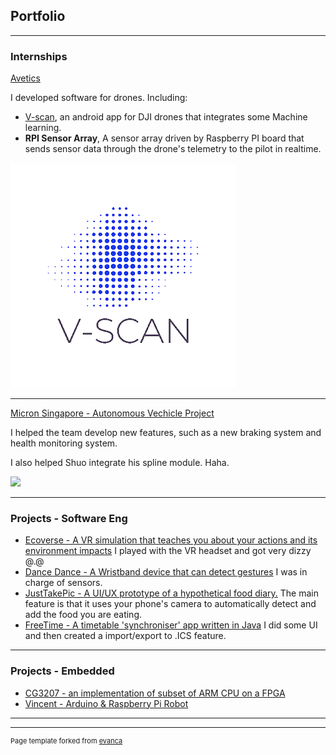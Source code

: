 ## Portfolio

---

### Internships

[Avetics](https://avetics.com)

I developed software for drones. Including:

* [V-scan](https://play.google.com/store/apps/details?id=com.avetics.vscan), an android app for DJI drones that integrates some Machine learning.
* **RPI Sensor Array**, A sensor array driven by Raspberry PI board that sends sensor data through the drone's telemetry to the pilot in realtime.

<img src="images/v-scan.png?raw=true"/>

---
[Micron Singapore - Autonomous Vechicle Project](https://in.micron.com/about/blog/2019/august/accelerating-intelligence-harnessing-singapore-strength)

I helped the team develop new features, such as a new braking system and health monitoring system. 

I also helped Shuo integrate his spline module. Haha.

<img src="https://media-www.micron.com/-/media/client/global/images/blogs/featured-blog-post-images/2019/singapore.jpg?h=4000&la=en-IN&w=6000&rev=f19b8476807c416a9a2ad7b2f12d0980&hash=DEC4C39871489F7B14251AE8A16A675B"/>

---


### Projects - Software Eng

- [Ecoverse - A VR simulation that teaches you about your actions and its environment impacts](https://github.com/jessicax941/cs4240-project) I played with the VR headset and got very dizzy @.@ 
- [Dance Dance - A Wristband device that can detect gestures](https://www.dropbox.com/s/cau6m9howrnei6j/GRP_14_CG4002_Final_Design_Report.pdf?dl=0) I was in charge of sensors.
- [JustTakePic - A UI/UX prototype of a hypothetical food diary.](https://www.figma.com/file/rVzfVDuTEIjKcxycXg4sDG/Final-prototype) The main feature is that it uses your phone's camera to automatically detect and add the food you are eating.
- [FreeTime - A timetable 'synchroniser' app written in Java](https://github.com/CS2113-AY1819S1-W13-1/main) I did some UI and then created a import/export to .ICS feature.

---

### Projects - Embedded

- [CG3207 - an implementation of subset of ARM CPU on a FPGA](http://example.com/)
- [Vincent - Arduino & Raspberry Pi Robot](http://example.com/)

---



---
<p style="font-size:11px">Page template forked from <a href="https://github.com/evanca/quick-portfolio">evanca</a></p>
<!-- Remove above link if you don't want to attibute -->
